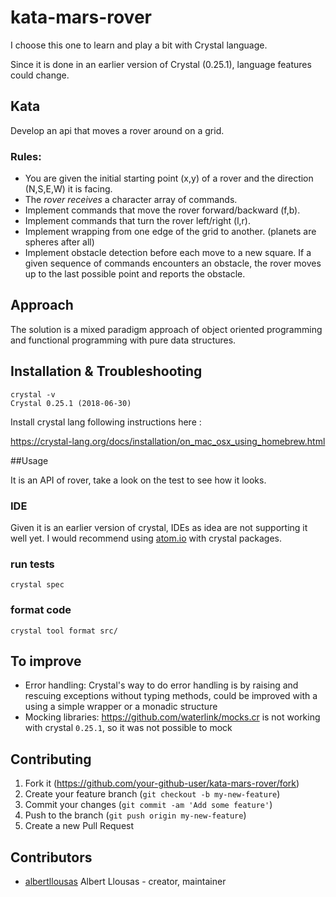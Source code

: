 # kata-mars-rover
I choose this one to learn and play a bit with Crystal language.

Since it is done in an earlier version of Crystal (0.25.1), language features could change.

## Kata
Develop an api that moves a rover around on a grid.

### Rules:

- You are given the initial starting point (x,y) of a rover and the direction (N,S,E,W) it is facing.
- The *rover receives* a character array of commands.
- Implement commands that move the rover forward/backward (f,b).
- Implement commands that turn the rover left/right (l,r).
- Implement wrapping from one edge of the grid to another. (planets are spheres after all)
- Implement obstacle detection before each move to a new square. If a given sequence of commands encounters an obstacle,
  the rover moves up to the last possible point and reports the obstacle.

## Approach
The solution is a mixed paradigm approach of object oriented programming and functional programming with pure data structures.

## Installation & Troubleshooting

```shell
crystal -v
Crystal 0.25.1 (2018-06-30)
```
Install crystal lang following instructions here :

https://crystal-lang.org/docs/installation/on_mac_osx_using_homebrew.html

##Usage

It is an API of rover, take a look on the test to see how it looks.

### IDE
Given it is an earlier version of crystal, IDEs as idea are not supporting it well yet.
I would recommend using [atom.io](https://atom.io/) with crystal packages.

### run tests
```crystal
crystal spec
```
### format code
```crystal
crystal tool format src/
```

## To improve

- Error handling: Crystal's way to do error handling is by raising and rescuing exceptions without typing methods,
  could be improved with a using a simple wrapper or a monadic structure
- Mocking libraries: https://github.com/waterlink/mocks.cr is not working with crystal `0.25.1`, so it was not possible to mock  

## Contributing

1. Fork it (<https://github.com/your-github-user/kata-mars-rover/fork>)
2. Create your feature branch (`git checkout -b my-new-feature`)
3. Commit your changes (`git commit -am 'Add some feature'`)
4. Push to the branch (`git push origin my-new-feature`)
5. Create a new Pull Request


## Contributors

- [albertllousas](https://github.com/albertllousas) Albert Llousas - creator, maintainer
